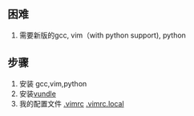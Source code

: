 ## 困难
1. 需要新版的gcc, vim（with python support), python

## 步骤
1. 安装 gcc,vim,python
1. 安装[vundle](https://github.com/VundleVim/Vundle.vim)
1. 我的配置文件 [.vimrc](https://ipfs.ee/ipfs/QmUpkmdXqbPksBeE4PJBfgz6UrknLfnEH4C9KwChwgAUMu/.vimrc) [.vimrc.local](https://ipfs.ee/ipfs/QmNmCRDsRiGou2H3AbzKj6TEAAEwGxtrjtCVagrnxwrVHb/.vimrc.local)
